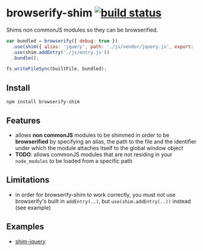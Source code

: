 # browserify-shim [![build status](https://secure.travis-ci.org/thlorenz/browserify-shim.png)](http://travis-ci.org/thlorenz/browserify-shim)

Shims non commonJS modules so they can be browserified.

```js
var bundled = browserify({ debug: true })
  .use(shim({ alias: 'jquery', path: './js/vendor/jquery.js', export: '$' }))
  .use(shim.addEntry('./js/entry.js'))
  .bundle();

fs.writeFileSync(builtFile, bundled);
```
## Install

    npm install browserify-shim

## Features

- allows **non commonJS** modules to be shimmed in order to be **browserified** by specifying an alias, the path to the file and
  the identifier under which the module attaches itself to the global window object
- **TODO**: allows commonJS modules that are not residing in your `node_modules` to be loaded from a specific path

## Limitations

- in order for browserify-shim to work correctly, you must not use browserify's built in `addEntry(..)`, but
  `use(shim.addEntry(..))` instead (see example)

## Examples

- [shim-jquery](https://github.com/thlorenz/browserify-shim/tree/master/examples/shim-jquery)
